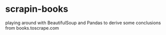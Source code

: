 # scrapin-books
playing around with BeautifulSoup and Pandas to derive some conclusions from books.toscrape.com
